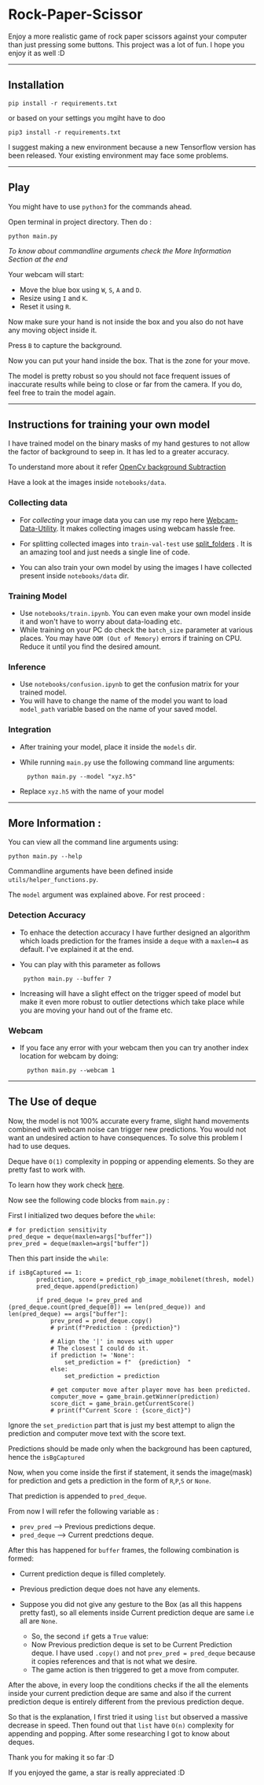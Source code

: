 # Rock-Paper-Scissor

Enjoy a more realistic game of rock paper scissors against your computer than just pressing some buttons. This project was a lot of fun. I hope you enjoy it as well :D

---

## Installation

    pip install -r requirements.txt

or based on your settings you mgiht have to doo

    pip3 install -r requirements.txt

I suggest making a new environment because a new Tensorflow version has been released. Your existing environment may face some problems.

---

## Play

You might have to use `python3` for the commands ahead.

Open terminal in project directory. Then do :

    python main.py

_To know about commandline arguments check the More Information Section at the end_

Your webcam will start:

 - Move the blue box using `W`, `S`, `A` and `D`.
 - Resize using `I` and `K`.
 - Reset it using `R`.

Now make sure your hand is not inside the box and you also do not have any moving object inside it.

Press `B` to capture the background.

Now you can put your hand inside the box. That is the zone for your move.

The model is pretty robust so you should not face frequent issues of inaccurate results while being to close or far from the camera. If you do, feel free to train the model again.

---

## Instructions for training your own model

I have trained model on the binary masks of my hand gestures to not allow the factor of background to seep in. It has led to a greater accuracy.  

To understand more about it refer [OpenCv background Subtraction]((https://docs.opencv.org/3.4/d1/dc5/tutorial_background_subtraction.html#:~:text=OpenCV%3A%20How%20to%20Use%20Background%20Subtraction%20Methods&text=Background%20subtraction%20(BS)%20is%20a,scene)%20by%20using%20static%20cameras.)

Have a look at the images inside `notebooks/data`.

### Collecting data

 - For _collecting_ your image data you can use my repo here [Webcam-Data-Utility](https://github.com/janmejai2002/Webcam-Data-Utility). It makes collecting images using webcam hassle free.

 - For splitting collected images into `train-val-test` use [split_folders](https://pypi.org/project/split-folders/) .  It is an amazing tool and just needs a single line of code.
 - You can also train your own model by using the images I have collected present inside `notebooks/data` dir.

### Training Model

 - Use `notebooks/train.ipynb`. You can even make your own model inside it and won't have to worry about data-loading etc.
 - While training on your PC do check the `batch_size` parameter at various places. You may have `OOM (Out of Memory)` errors if training on CPU. Reduce it until you find the desired amount.

### Inference

- Use `notebooks/confusion.ipynb` to get the confusion matrix for your trained model.
- You will have to change the name of the model you want to load `model_path` variable based on the name of your saved model.

### Integration
- After training your model, place it inside the `models` dir.

- While running `main.py` use the following command line arguments:


        python main.py --model "xyz.h5"

 - Replace `xyz.h5` with the name of your model

---

## More Information :

You can view all the command line arguments using:

    python main.py --help

Commandline arguments have been defined inside `utils/helper_functions.py`.

The `model` argument was explained above. For rest proceed :

### Detection Accuracy

 - To enhace the detection accuracy I have further designed an algorithm which loads prediction for the frames inside a `deque` with a `maxlen=4` as default. I've explained it at the end.

 - You can play with this parameter as follows

        python main.py --buffer 7

 - Increasing will have a slight effect on the trigger speed of model but make it even more robust to outlier detections which take place while you are moving your hand out of the frame etc.


### Webcam

- If you face any error with your webcam then you can try another index location for webcam by doing:
  
        python main.py --webcam 1

---

## The Use of deque


Now, the model is not 100% accurate every frame, slight hand movements combined with webcam noise can trigger new predictions. You would not want an undesired action to have consequences. To solve this problem I had to use deques.

Deque have `O(1)` complexity in popping or appending elements. So they are pretty fast to work with.


To learn how they work check [here](https://docs.python.org/3/library/collections.html#collections.deque).



Now see the following code blocks from `main.py` :

First I initialized two deques before the `while`:

    # for prediction sensitivity
    pred_deque = deque(maxlen=args["buffer"])
    prev_pred = deque(maxlen=args["buffer"])


Then this part inside the `while`:


    if isBgCaptured == 1:
            prediction, score = predict_rgb_image_mobilenet(thresh, model)
            pred_deque.append(prediction)

            if pred_deque != prev_pred and (pred_deque.count(pred_deque[0]) == len(pred_deque)) and len(pred_deque) == args["buffer"]:
                prev_pred = pred_deque.copy()
                # print(f"Prediction : {prediction}")

                # Align the '|' in moves with upper
                # The closest I could do it.
                if prediction != 'None':
                    set_prediction = f"  {prediction}  "
                else:
                    set_prediction = prediction

                # get computer move after player move has been predicted.
                computer_move = game_brain.getWinner(prediction)
                score_dict = game_brain.getCurrentScore()
                # print(f"Current Score : {score_dict}")


Ignore the `set_prediction` part that is just my best attempt to align the prediction and computer move text with the score text.

Predictions should be made only when the background has been captured, hence the `isBgCaptured`

Now, when you come inside the first if statement, it sends the image(mask) for prediction and gets a prediction in the form of `R`,`P`,`S` or `None`.

That prediction is appended to `pred_deque`.

From now I will refer the following variable as :

- `prev_pred` --> Previous predictions deque.
- `pred_deque` --> Current predctions deque.


After this has happened for `buffer` frames, the following combination is formed:
-  Current prediction deque is filled completely.
-  Previous prediction deque does not have any elements.
-  Suppose you did not give any gesture to the Box (as all this happens pretty fast), so all elements inside Current prediction deque are same i.e all are `None`.

    - So, the second `if` gets a `True` value:
    - Now Previous prediction deque is set to be Current Prediction deque. I have used `.copy()` and not `prev_pred = pred_deque` because it copies references and that is not what we desire.
    - The game action is then triggered to get a move from computer.

After the above, in every loop the conditions checks if the all the elements inside your current prediction deque are same and also if the current prediction deque is entirely different from the previous prediction deque.

So that is the explanation, I first tried it using `list` but observed a massive decrease in speed. Then found out that `list` have `O(n)` complexity for appending and popping. After some researching I got to know about deques.



Thank you for making it so far :D

If you enjoyed the game, a star is really appreciated :D
